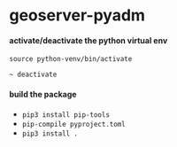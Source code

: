 # geoserver-pyadm

#### activate/deactivate the python virtual env

`source python-venv/bin/activate`

`~ deactivate`

#### build the package

- `pip3 install pip-tools`
- `pip-compile pyproject.toml`
- `pip3 install .`